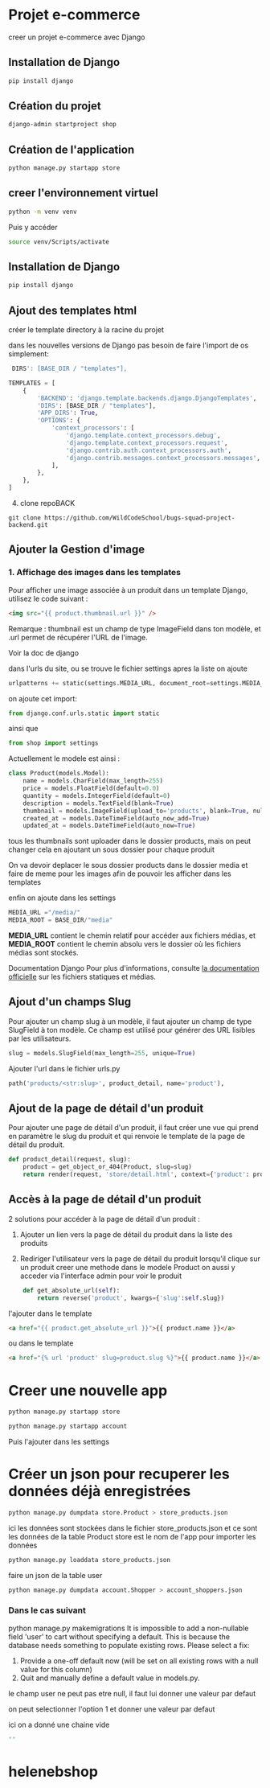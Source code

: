 # Projet e-commerce

creer un projet e-commerce avec Django

## Installation de Django

```bash
pip install django
```

## Création du projet

```bash
django-admin startproject shop
```

## Création de l'application

```bash
python manage.py startapp store
```

## creer l'environnement virtuel

```bash
python -m venv venv
```

Puis y accéder

```bash
source venv/Scripts/activate
```

## Installation de Django

```bash
pip install django
```

## Ajout des templates html

créer le template directory à la racine du projet

dans les nouvelles versions de Django pas besoin de faire l'import de os simplement:

```python
 DIRS': [BASE_DIR / "templates"],
```

```python
TEMPLATES = [
    {
        'BACKEND': 'django.template.backends.django.DjangoTemplates',
        'DIRS': [BASE_DIR / "templates"],
        'APP_DIRS': True,
        'OPTIONS': {
            'context_processors': [
                'django.template.context_processors.debug',
                'django.template.context_processors.request',
                'django.contrib.auth.context_processors.auth',
                'django.contrib.messages.context_processors.messages',
            ],
        },
    },
]

```

4. clone repoBACK

```
git clone https://github.com/WildCodeSchool/bugs-squad-project-backend.git
```

## Ajouter la Gestion d'image

### 1. Affichage des images dans les templates

Pour afficher une image associée à un produit dans un template Django, utilisez le code suivant :

```html
<img src="{{ product.thumbnail.url }}" />
```

Remarque : thumbnail est un champ de type ImageField dans ton modèle, et .url permet de récupérer l'URL de l'image.

Voir la doc de django

dans l'urls du site, ou se trouve le fichier settings apres la liste on ajoute

```python
urlpatterns += static(settings.MEDIA_URL, document_root=settings.MEDIA_ROOT)
```

on ajoute cet import:

```python
from django.conf.urls.static import static
```

ainsi que

```python
from shop import settings
```

Actuellement le modele est ainsi :

```python
class Product(models.Model):
    name = models.CharField(max_length=255)
    price = models.FloatField(default=0.0)
    quantity = models.IntegerField(default=0)
    description = models.TextField(blank=True)
    thumbnail = models.ImageField(upload_to='products', blank=True, null=True)
    created_at = models.DateTimeField(auto_now_add=True)
    updated_at = models.DateTimeField(auto_now=True)
```

tous les thumbnails sont uploader dans le dossier products, mais on peut changer cela en ajoutant un sous dossier pour chaque produit

On va devoir deplacer le sous dossier products dans le dossier media et faire de meme pour les images
afin de pouvoir les afficher dans les templates

enfin on ajoute dans les settings

```python
MEDIA_URL ="/media/"
MEDIA_ROOT = BASE_DIR/"media"
```

**MEDIA_URL** contient le chemin relatif pour accéder aux fichiers médias, et **MEDIA_ROOT** contient le chemin absolu vers le dossier où les fichiers médias sont stockés.

Documentation Django
Pour plus d'informations, consulte [la documentation officielle](https://docs.djangoproject.com/en/5.1/topics/files/) sur les fichiers statiques et médias.

## Ajout d'un champs Slug

Pour ajouter un champ slug à un modèle, il faut ajouter un champ de type SlugField à ton modèle. Ce champ est utilisé pour générer des URL lisibles par les utilisateurs.

```python
slug = models.SlugField(max_length=255, unique=True)
```

Ajouter l'url dans le fichier urls.py

```python
path('products/<str:slug>', product_detail, name='product'),
```

## Ajout de la page de détail d'un produit

Pour ajouter une page de détail d'un produit, il faut créer une vue qui prend en paramètre le slug du produit et qui renvoie le template de la page de détail du produit.

```python
def product_detail(request, slug):
    product = get_object_or_404(Product, slug=slug)
    return render(request, 'store/detail.html', context={'product': product})
```

## Accès à la page de détail d'un produit

2 solutions pour accéder à la page de détail d'un produit :

1. Ajouter un lien vers la page de détail du produit dans la liste des produits

2. Rediriger l'utilisateur vers la page de détail du produit lorsqu'il clique sur un produit
   creer une methode dans le modele Product
   on aussi y acceder via l'interface admin pour voir le produit

```python
    def get_absolute_url(self):
        return reverse('product', kwargs={'slug':self.slug})
```

l'ajouter dans le template

```html
<a href="{{ product.get_absolute_url }}">{{ product.name }}</a>
```

ou dans le template

```html
<a href="{% url 'product' slug=product.slug %}">{{ product.name }}</a>
```

# Creer une nouvelle app

```bash
python manage.py startapp store
```

```bash
python manage.py startapp account
```

Puis l'ajouter dans les settings

# Créer un json pour recuperer les données déjà enregistrées

```bash
python manage.py dumpdata store.Product > store_products.json
```

ici les données sont stockées dans le fichier store_products.json et ce sont les données de la table Product
store est le nom de l'app
pour importer les données

```bash
python manage.py loaddata store_products.json
```

faire un json de la table user

```bash
python manage.py dumpdata account.Shopper > account_shoppers.json
```

### Dans le cas suivant

python manage.py makemigrations
It is impossible to add a non-nullable field 'user' to cart without specifying a default. This is because the database needs something to populate existing rows.
Please select a fix:

1.  Provide a one-off default now (will be set on all existing rows with a null value for this column)
2.  Quit and manually define a default value in models.py.

le champ user ne peut pas etre null, il faut lui donner une valeur par defaut

on peut selectionner l'option 1 et donner une valeur par defaut

ici on a donné une chaine vide

```python
""
```

# helenebshop
